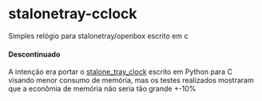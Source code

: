 # stalonetray-cclock
Simples relógio para stalonetray/openbox escrito em c

#### Descontinuado
A intenção era portar o [stalone_tray_clock](https://github.com/alexandrecvieira/stalone_tray_clock) escrito em Python para C visando menor consumo de memória, mas os testes realizados mostraram que a econômia de memória não seria tão grande +-10%

